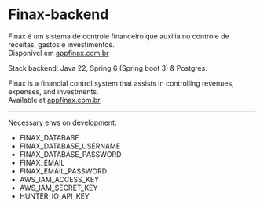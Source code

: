 # Finax-backend

Finax é um sistema de controle financeiro que auxilia no controle de receitas, gastos e investimentos.  
Disponível em [appfinax.com.br](https://appfinax.com.br)

Stack backend: Java 22, Spring 6 (Spring boot 3) & Postgres.

Finax is a financial control system that assists in controlling revenues, expenses, and investments.  
Available at [appfinax.com.br](https://appfinax.com.br)

----

Necessary envs on development:

- FINAX_DATABASE
- FINAX_DATABASE_USERNAME
- FINAX_DATABASE_PASSWORD
- FINAX_EMAIL
- FINAX_EMAIL_PASSWORD
- AWS_IAM_ACCESS_KEY
- AWS_IAM_SECRET_KEY
- HUNTER_IO_API_KEY
